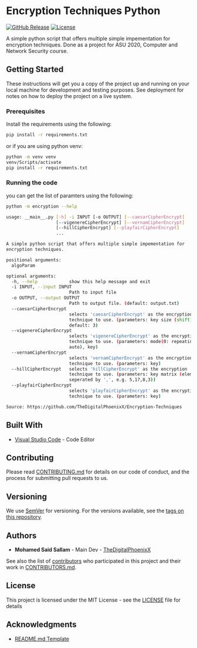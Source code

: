 # Encryption Techniques Python

[![GitHub Release][github_release_badge]][github_release_link]
[![License][license-image]][license-url]

A simple python script that offers multiple simple impementation for encryption techniques. Done as a project for ASU 2020, Computer and Network Security course.

## Getting Started

These instructions will get you a copy of the project up and running on your local machine for development and testing purposes. See deployment for notes on how to deploy the project on a live system.

### Prerequisites

Install the requirements using the following:

```sh
pip install -r requirements.txt
```

or if you are using python venv:

```sh
python -m venv venv
venv/Scripts/activate
pip install -r requirements.txt
```

### Running the code

you can get the list of paramters using the following:

```sh
python -m encryption --help
```

```sh
usage: __main__.py [-h] -i INPUT [-o OUTPUT] [--caesarCipherEncrypt]
                   [--vigenereCipherEncrypt] [--vernamCipherEncrypt]
                   [--hillCipherEncrypt] [--playfairCipherEncrypt]
                   ...

A simple python script that offers multiple simple impementation for
encryption techniques.

positional arguments:
  algoParam

optional arguments:
  -h, --help            show this help message and exit
  -i INPUT, --input INPUT
                        Path to input file
  -o OUTPUT, --output OUTPUT
                        Path to output file. (default: output.txt)
  --caesarCipherEncrypt
                        selects 'caesarCipherEncrypt' as the encryption
                        technique to use. (parameters: key size (shift),
                        default: 3)
  --vigenereCipherEncrypt
                        selects 'vigenereCipherEncrypt' as the encryption
                        technique to use. (parameters: mode(0: repeating, 1:
                        auto), key)
  --vernamCipherEncrypt
                        selects 'vernamCipherEncrypt' as the encryption
                        technique to use. (parameters: key)
  --hillCipherEncrypt   selects 'hillCipherEncrypt' as the encryption
                        technique to use. (parameters: key matrix (elements
                        seperated by ',', e.g. 5,17,8,3))
  --playfairCipherEncrypt
                        selects 'playfairCipherEncrypt' as the encryption
                        technique to use. (parameters: key)

Source: https://github.com/TheDigitalPhoenixX/Encryption-Techniques

```

## Built With

* [Visual Studio Code](https://code.visualstudio.com/) - Code Editor

## Contributing

Please read [CONTRIBUTING.md](CONTRIBUTING.md) for details on our code of conduct, and the process for submitting pull requests to us.

## Versioning

We use [SemVer](http://semver.org/) for versioning. For the versions available, see the [tags on this repository][github-tags].

## Authors

* **Mohamed Said Sallam** - Main Dev - [TheDigitalPhoenixX](https://github.com/TheDigitalPhoenixX)

See also the list of [contributors][github-contributors] who participated in this project and their work in [CONTRIBUTORS.md](CONTRIBUTORS.md).

## License

This project is licensed under the MIT License - see the [LICENSE](LICENSE) file for details

## Acknowledgments

* [README.md Template](https://gist.github.com/PurpleBooth/109311bb0361f32d87a2)

[license-image]: https://img.shields.io/badge/License-MIT-brightgreen.svg
[license-url]: https://opensource.org/licenses/MIT

[github_release_badge]: https://img.shields.io/github/v/release/TheDigitalPhoenixX/Encryption-Techniques.svg?style=flat&include_prereleases
[github_release_link]: https://github.com/TheDigitalPhoenixX/Encryption-Techniques/releases

[github-contributors]: https://github.com/TheDigitalPhoenixX/Encryption-Techniques/contributors
[github-tags]: https://github.com/TheDigitalPhoenixX/Encryption-Techniques/tags
